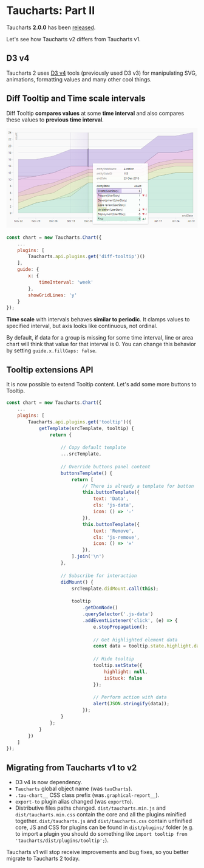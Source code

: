 # Taucharts: Part II

Taucharts **2.0.0** has been [released](https://www.npmjs.com/package/taucharts).

Let's see how Taucharts v2 differs from Taucharts v1.

## D3 v4

Taucharts 2 uses [D3 v4](https://github.com/d3/d3) tools (previously used D3 v3) for manipulating SVG, animations, formatting values and many other cool things.

## Diff Tooltip and Time scale intervals

Diff Tooltip **compares values** at some **time interval** and also compares these values to **previous time interval**.

![Diff Tooltip](taucharts-v2_diff-tooltip.png)

```javascript
const chart = new Taucharts.Chart({
    ...
    plugins: [
        Taucharts.api.plugins.get('diff-tooltip')()
    ],
    guide: {
        x: {
            timeInterval: 'week'
        },
        showGridLines: 'y'
    }
});
```

**Time scale** with intervals behaves **similar to periodic**. It clamps values to specified interval, but axis looks like continuous, not ordinal.

By default, if data for a group is missing for some time interval, line or area chart will think that value for that interval is 0. You can change this behavior by setting `guide.x.fillGaps: false`.

## Tooltip extensions API

It is now possible to extend Tooltip content. Let's add some more buttons to Tooltip.

```javascript
const chart = new Taucharts.Chart({
    ...
    plugins: [
        Taucharts.api.plugins.get('tooltip')({
            getTemplate(srcTemplate, tooltip) {
                return {

                    // Copy default template
                    ...srcTemplate,

                    // Override buttons panel content
                    buttonsTemplate() {
                        return [
                            // There is already a template for button
                            this.buttonTemplate({
                                text: 'Data',
                                cls: 'js-data',
                                icon: () => '☆'
                            }),
                            this.buttonTemplate({
                                text: 'Remove',
                                cls: 'js-remove',
                                icon: () => '✕'
                            }),
                        ].join('\n')
                    },

                    // Subscribe for interaction
                    didMount() {
                        srcTemplate.didMount.call(this);

                        tooltip
                            .getDomNode()
                            .querySelector('.js-data')
                            .addEventListener('click', (e) => {
                                e.stopPropagation();

                                // Get highlighted element data
                                const data = tooltip.state.highlight.data;

                                // Hide tooltip
                                tooltip.setState({
                                    highlight: null,
                                    isStuck: false
                                });

                                // Perform action with data
                                alert(JSON.stringify(data));
                            });
                    }
                };
            }
        })
    ]
});
```

## Migrating from Taucharts v1 to v2

- D3 v4 is now dependency.
- `Taucharts` global object name (was `tauCharts`).
- `.tau-chart__` CSS class prefix (was`.graphical-report__`).
- `export-to` plugin alias changed (was `exportTo`).
- Distributive files paths changed. `dist/taucharts.min.js` and `dist/taucharts.min.css` contain the core and all the plugins minified together. `dist/taucharts.js` and `dist/taucharts.css` contain unfinified core, JS and CSS for plugins can be found in `dist/plugins/` folder (e.g. to import a plugin you should do something like `import tooltip from 'taucharts/dist/plugins/tooltip';`).

Taucharts v1 will stop receive improvements and bug fixes, so you better migrate to Taucharts 2 today.
